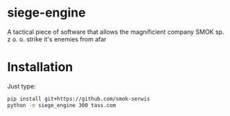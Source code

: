 # siege-engine
A tactical piece of software that allows the magnificient company SMOK sp. z o. o. strike it's enemies from afar


Installation
============

Just type:

```bash
pip install git+https://github.com/smok-serwis
python -m siege_engine 300 tass.com
```